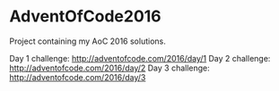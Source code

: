 # AdventOfCode2016
Project containing my AoC 2016 solutions. 

Day 1 challenge: http://adventofcode.com/2016/day/1 
Day 2 challenge: http://adventofcode.com/2016/day/2 
Day 3 challenge: http://adventofcode.com/2016/day/3 


